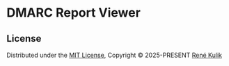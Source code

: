 # DMARC Report Viewer

## License

Distributed under the [MIT License](https://github.com/rkulik/dmarc-report-viewer/blob/main/LICENSE), Copyright © 2025-PRESENT [René Kulik](https://www.kulik.io/)
